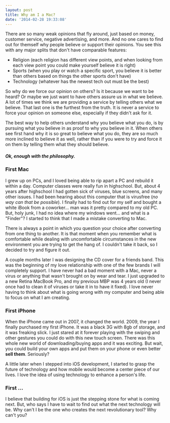 ```yaml
---
layout: post
title: Why am I a Mac?
date: '2014-02-28 19:33:08'
---
```


There are so many weak opinions that fly around, just based on money, customer service, negative advertising, and more. And no one cares to find out for themself why people believe or support their opinions. You see this with any major splits that don't have comparable features:

- Religion (each religion has different view points, and when looking from each view point you could make yourself believe it is right)
- Sports (when you play or watch a specific sport, you believe it is better than others based on things the other sports don't have)
- Technology (whatever has the newest tech out must be the best)

So why do we force our opinion on others? Is it because we want to be heard? Or maybe we just want to have others assure us in what we believe. A lot of times we think we are providing a service by telling others what we believe. That last one is the furthest from the truth. It is never a service to force your opinion on someone else, especially if they didn't ask for it.

The best way to help others understand why you believe what you do, is by pursuing what you believe in as proof to why you believe in it. When others see first hand why it is so great to believe what you do, they are so much more inclined to believe it as well, rather than if you were to try and force it on them by telling them what they should believe.

##### *Ok, enough with the philosophy.*

### First Mac

I grew up on PCs, and I loved being able to rip apart a PC and rebuild it within a day. Computer classes were really fun in highschool. But, about 4 years after highschool I had gotten sick of viruses, blue screens, and many other issues. I had been hearing about this computer that is virusfree (*no way can that be possible*). I finally had to find out for my self and bought a white iBook from a coworker... man was it pretty compared to my old PC. But, holy junk, I had no idea where my windows went... and what is a "Finder"? I started to think that I made a mistake converting to Mac. 

There is always a point in which you question your choice after converting from one thing to another. It is that moment when you remember what is comfortable while dealing with uncomfortable circumstances in the new environment you are trying to get the hang of. I couldn't take it back, so I decided to try and figure it out. 

A couple months later I was designing the CD cover for a friends band. This was the beginning of my love relationship with one of the few brands I will completely support. I have never had a bad moment with a Mac, never a virus or anything that wasn't brought on by wear and tear. I just upgraded to a new Retina MacBook Pro, and my previous MBP was 4 years old (I never once had to clean it of viruses or take it in to have it fixed). I love never having to think about what is going wrong with my computer and being able to focus on what I am creating. 

### First iPhone

When the iPhone came out in 2007, it changed the world. 2009, the year I finally purchased my first iPhone. It was a black 3G with 8gb of storage, and it was freaking slick. I just stared at it forever playing with the swiping and other gestures you could do with this new touch screen. There was this whole new world of downloading/buying apps and it was exciting. But wait, you could build your own apps and put them on your phone or even better **sell them**. Seriously?

A little later when I stepped into iOS development, I started to grasp the future of technology and how mobile would become a center piece of our lives. I love the idea of using technology to enhance a person's life.

### First ...

I believe that building for iOS is just the stepping stone for what is coming next. But, who says I have to wait to find out what the next technology will be. Why can't I be the one who creates the next revolutionary tool? Why can't you?